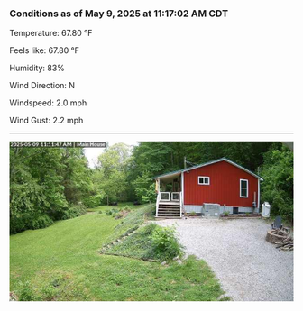 ### Conditions as of May 9, 2025 at 11:17:02 AM CDT 

Temperature: 67.80 &deg;F

Feels like: 67.80 &deg;F

Humidity: 83%

Wind Direction: N

Windspeed: 2.0 mph

Wind Gust: 2.2 mph

---

<img src="./images/latest.jpeg"/>

